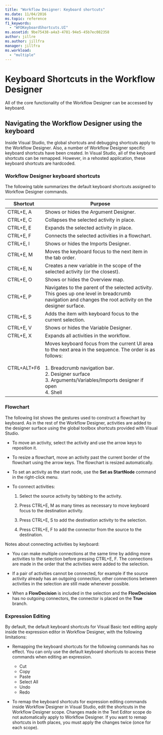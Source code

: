 ```yaml
---
title: "Workflow Designer: Keyboard shortcuts"
ms.date: 11/04/2016
ms.topic: reference
f1_keywords:
  - "WFDKeyboardShortcuts.UI"
ms.assetid: 9be75438-a4a3-4781-94e5-45b7ec082358
author: jillre
ms.author: jillfra
manager: jillfra
ms.workload:
  - "multiple"
---
```

# Keyboard Shortcuts in the Workflow Designer

All of the core functionality of the Workflow Designer can be accessed by keyboard.

## Navigating the Workflow Designer using the keyboard

Inside Visual Studio, the global shortcuts and debugging shortcuts apply to the Workflow Designer. Also, a number of Workflow Designer specific keyboard shortcuts have been created. In Visual Studio, all of the keyboard shortcuts can be remapped. However, in a rehosted application, these keyboard shortcuts are hardcoded.

### Workflow Designer keyboard shortcuts

The following table summarizes the default keyboard shortcuts assigned to Workflow Designer commands.

|Shortcut|Purpose|
|-|-------------|
|CTRL+E, A|Shows or hides the Argument Designer.|
|CTRL+E, C|Collapses the selected activity in place.|
|CTRL+E, E|Expands the selected activity in place.|
|CTRL+E, F|Connects the selected activities in a flowchart.|
|CTRL+E, I|Shows or hides the Imports Designer.|
|CTRL+E, M|Moves the keyboard focus to the next item in the tab order.|
|CTRL+E, N|Creates a new variable in the scope of the selected activity (or the closest).|
|CTRL+E, O|Shows or hides the Overview map.|
|CTRL+E, P|Navigates to the parent of the selected activity. This goes up one level in breadcrumb navigation and changes the root activity on the designer surface.|
|CTRL+E, S|Adds the item with keyboard focus to the current selection.|
|CTRL+E, V|Shows or hides the Variable Designer.|
|CTRL+E, X|Expands all activities in the workflow.|
|CTRL+ALT+F6|Moves keyboard focus from the current UI area to the next area in the sequence. The order is as follows:<br /><br /> 1.  Breadcrumb navigation bar.<br />2.  Designer surface<br />3.  Arguments/Variables/Imports designer if open<br />4.  Shell|

### Flowchart

The following list shows the gestures used to construct a flowchart by keyboard. As in the rest of the Workflow Designer, activities are added to the designer surface using the global toolbox shortcuts provided with Visual Studio.

- To move an activity, select the activity and use the arrow keys to reposition it.

- To resize a flowchart, move an activity past the current border of the flowchart using the arrow keys. The flowchart is resized automatically.

- To set an activity as the start node, use the **Set as StartNode** command in the right-click menu.

- To connect activities:

    1. Select the source activity by tabbing to the activity.

    2. Press CTRL+E, M as many times as necessary to move keyboard focus to the destination activity.

    3. Press CTRL+E, S to add the destination activity to the selection.

    4. Press CTRL+E, F to add the connector from the source to the destination.

Notes about connecting activities by keyboard:

- You can make multiple connections at the same time by adding more activities to the selection before pressing CTRL+E, F. The connections are made in the order that the activities were added to the selection.

- If a pair of activities cannot be connected, for example if the source activity already has an outgoing connection, other connections between activities in the selection are still made whenever possible.

- When a **FlowDecision** is included in the selection and the **FlowDecision** has no outgoing connectors, the connector is placed on the **True** branch.

### Expression Editing

By default, the default keyboard shortcuts for Visual Basic text editing apply inside the expression editor in Workflow Designer, with the following limitations:

- Remapping the keyboard shortcuts for the following commands has no effect. You can only use the default keyboard shortcuts to access these commands when editing an expression.

  - Cut
  - Copy
  - Paste
  - Select All
  - Undo
  - Redo

- To remap the keyboard shortcuts for expression editing commands inside Workflow Designer in Visual Studio, edit the shortcuts in the Workflow Designer scope. Changes made in the Text Editor scope do not automatically apply to Workflow Designer. If you want to remap shortcuts in both places, you must apply the changes twice (once for each scope).
